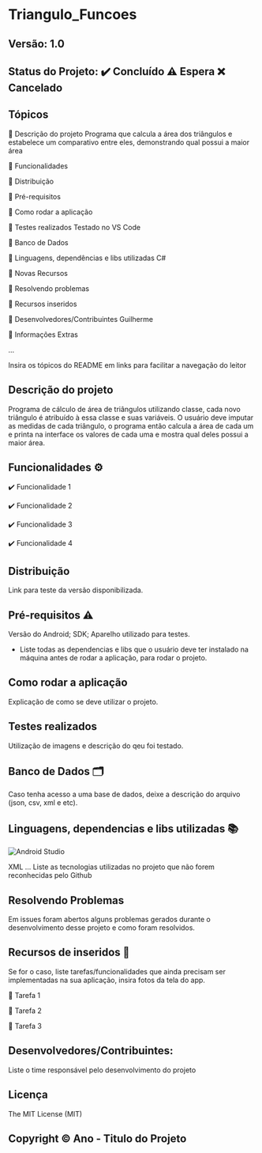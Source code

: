 # Triangulo_Funcoes
## Versão: 1.0 
## Status do Projeto: ✔️ Concluído ⚠️ Espera ❌ Cancelado

## Tópicos
🔹 Descrição do projeto 
Programa que calcula a área dos triângulos e estabelece um comparativo entre eles, demonstrando qual possui a maior área

🔹 Funcionalidades

🔹 Distribuição

🔹 Pré-requisitos

🔹 Como rodar a aplicação

🔹 Testes realizados
Testado no VS Code

🔹 Banco de Dados

🔹 Linguagens, dependências e libs utilizadas
C#

🔹 Novas Recursos

🔹 Resolvendo problemas

🔹 Recursos inseridos 

🔹 Desenvolvedores/Contribuintes
Guilherme

🔹 Informações Extras


...

Insira os tópicos do README em links para facilitar a navegação do leitor

## Descrição do projeto
Programa de cálculo de área de triângulos utilizando classe, cada novo triângulo é atribuído à essa classe e suas variáveis.
O usuário deve imputar as medidas de cada triângulo, o programa então calcula a área de cada um e printa na interface os valores de cada uma e mostra qual deles possui a maior área.


## Funcionalidades ⚙️
✔️ Funcionalidade 1

✔️ Funcionalidade 2

✔️ Funcionalidade 3

✔️ Funcionalidade 4

## Distribuição
Link para teste da versão disponibilizada.

## Pré-requisitos ⚠️    
Versão do Android; 
SDK; 
Aparelho utilizado para testes.
- Liste todas as dependencias e libs que o usuário deve ter instalado na máquina antes de rodar a aplicação, para rodar o projeto.

## Como rodar a aplicação 
Explicação de como se deve utilizar o projeto.

## Testes realizados
Utilização de imagens e descrição do qeu foi testado.

## Banco de Dados 🗂️
Caso tenha acesso a uma base de dados, deixe a descrição do arquivo (json, csv, xml e etc).

## Linguagens, dependencias e libs utilizadas 📚
![Android Studio](https://img.shields.io/badge/Android-3DDC84?style=for-the-badge&logo=android&logoColor=white)

XML
...
Liste as tecnologias utilizadas no projeto que não forem reconhecidas pelo Github

## Resolvendo Problemas 
Em issues foram abertos alguns problemas gerados durante o desenvolvimento desse projeto e como foram resolvidos.

## Recursos de inseridos 🧰
Se for o caso, liste tarefas/funcionalidades que ainda precisam ser implementadas na sua aplicação, insira fotos da tela do app.

📝 Tarefa 1

📝 Tarefa 2

📝 Tarefa 3

## Desenvolvedores/Contribuintes:
Liste o time responsável pelo desenvolvimento do projeto

## Licença
The MIT License (MIT)

## Copyright ©️ Ano - Titulo do Projeto

